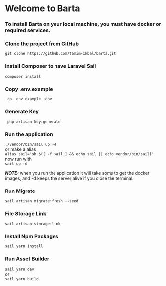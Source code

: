 # Welcome to Barta

### To install Barta on your local machine, you must have docker or required services. 

### Clone the project from GitHub
``` git clone https://github.com/tamim-ikbal/barta.git ```

### Install Composer to have Laravel Sail
``` composer install ```

### Copy .env.example
``` cp .env.example .env```

### Generate Key
``` php artisan key:generate```

### Run the application
``` ./vendor/bin/sail up -d ``` <br>
or make a alias<br>
```alias sail='sh $([ -f sail ] && echo sail || echo vendor/bin/sail)'```<br>
now run with<br>
```sail up -d```

**_NOTE:_** when you run the application it will take some to get the docker images, and -d keeps the server alive if you close the terminal.

### Run Migrate
```sail artisan migrate:fresh --seed```

### File Storage Link
```sail artisan storage:link```

### Install Npm Packages
```sail yarn install```

### Run Asset Builder
```sail yarn dev```<br>
or<br>
```sail yarn build```


